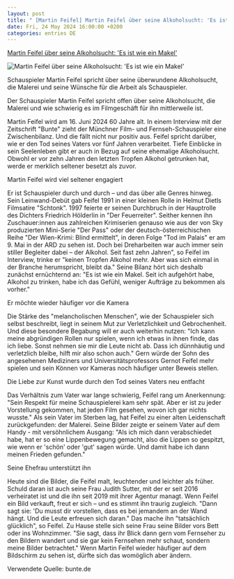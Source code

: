 ```yaml
---
layout: post
title: " [Martin Feifel] Martin Feifel über seine Alkoholsucht: 'Es ist wie ein Makel'"
date: Fri, 24 May 2024 16:00:00 +0200
categories: entries DE
---
```

[Martin Feifel über seine Alkoholsucht: 'Es ist wie ein Makel'](https://www.gala.de/stars/news/martin-feifel-ueber-seine-alkoholsucht---es-ist-wie-ein-makel--24077736.html)

![Martin Feifel über seine Alkoholsucht: 'Es ist wie ein Makel'](https://image.gala.de/24096338/t/9u/v3/w1440/r1.7778/-/martin-feifel.jpg)

Schauspieler Martin Feifel spricht über seine überwundene Alkoholsucht, die Malerei und seine Wünsche für die Arbeit als Schauspieler.

Der Schauspieler Martin Feifel spricht offen über seine Alkoholsucht, die Malerei und wie schwierig es im Filmgeschäft für ihn mittlerweile ist.

Martin Feifel wird am 16. Juni 2024 60 Jahre alt. In einem Interview mit der Zeitschrift "Bunte" zieht der Münchner Film- und Fernseh-Schauspieler eine Zwischenbilanz. Und die fällt nicht nur positiv aus. Feifel spricht darüber, wie er den Tod seines Vaters vor fünf Jahren verarbeitet. Tiefe Einblicke in sein Seelenleben gibt er auch in Bezug auf seine ehemalige Alkoholsucht. Obwohl er vor zehn Jahren den letzten Tropfen Alkohol getrunken hat, werde er merklich seltener besetzt als zuvor.

Martin Feifel wird viel seltener engagiert

Er ist Schauspieler durch und durch – und das über alle Genres hinweg. Sein Leinwand-Debüt gab Feifel 1991 in einer kleinen Rolle in Helmut Dietls Filmsatire "Schtonk". 1997 feierte er seinen Durchbruch in der Hauptrolle des Dichters Friedrich Hölderlin in "Der Feuerreiter". Seither kennen ihn Zuschauer:innen aus zahlreichen Krimiserien genauso wie aus der von Sky produzierten Mini-Serie "Der Pass" oder der deutsch-österreichischen Reihe "Der Wien-Krimi: Blind ermittelt", in deren Folge "Tod im Palais" er am 9. Mai in der ARD zu sehen ist. Doch bei Dreharbeiten war auch immer sein stiller Begleiter dabei – der Alkohol. Seit fast zehn Jahren", so Feifel im Interview, trinke er "keinen Tropfen Alkohol mehr. Aber was sich einmal in der Branche herumspricht, bleibt da." Seine Bilanz hört sich deshalb zunächst ernüchternd an: "Es ist wie ein Makel. Seit ich aufgehört habe, Alkohol zu trinken, habe ich das Gefühl, weniger Aufträge zu bekommen als vorher."

Er möchte wieder häufiger vor die Kamera

Die Stärke des "melancholischen Menschen", wie der Schauspieler sich selbst beschreibt, liegt in seinem Mut zur Verletzlichkeit und Gebrochenheit. Und diese besondere Begabung will er auch weiterhin nutzen: "Ich kann meine abgründigen Rollen nur spielen, wenn ich etwas in ihnen finde, das ich liebe. Sonst nehmen sie mir die Leute nicht ab. Dass ich dünnhäutig und verletzlich bleibe, hilft mir also schon auch." Gern würde der Sohn des angesehenen Mediziners und Universitätsprofessors Gernot Feifel mehr spielen und sein Können vor Kameras noch häufiger unter Beweis stellen.

Die Liebe zur Kunst wurde durch den Tod seines Vaters neu entfacht

Das Verhältnis zum Vater war lange schwierig, Feifel rang um Anerkennung: "Sein Respekt für meine Schauspielerei kam sehr spät. Aber er ist zu jeder Vorstellung gekommen, hat jeden Film gesehen, wovon ich gar nichts wusste." Als sein Vater im Sterben lag, hat Feifel zu einer alten Leidenschaft zurückgefunden: der Malerei. Seine Bilder zeigte er seinem Vater auf dem Handy - mit versöhnlichem Ausgang: "Als ich mich dann verabschiedet habe, hat er so eine Lippenbewegung gemacht, also die Lippen so gespitzt, wie wenn er 'schön' oder 'gut' sagen würde. Und damit habe ich dann meinen Frieden gefunden."

Seine Ehefrau unterstützt ihn

Heute sind die Bilder, die Feifel malt, leuchtender und leichter als früher. Schuld daran ist auch seine Frau Judith Sutter, mit der er seit 2016 verheiratet ist und die ihn seit 2019 mit ihrer Agentur managt. Wenn Feifel ein Bild verkauft, freut er sich – und es stimmt ihn traurig zugleich. "Dann sagt sie: 'Du musst dir vorstellen, dass es bei jemandem an der Wand hängt. Und die Leute erfreuen sich daran." Das mache ihn "tatsächlich glücklich", so Feifel. Zu Hause stelle sich seine Frau seine Bilder vors Bett oder ins Wohnzimmer. "Sie sagt, dass ihr Blick dann gern vom Fernseher zu den Bildern wandert und sie gar kein Fernsehen mehr schaut, sondern meine Bilder betrachtet." Wenn Martin Feifel wieder häufiger auf dem Bildschirm zu sehen ist, dürfte sich das womöglich aber ändern.

Verwendete Quelle: bunte.de

